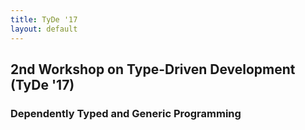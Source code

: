 ```yaml
---
title: TyDe '17
layout: default
---
```


## 2nd Workshop on Type-Driven Development (TyDe '17)

### Dependently Typed and Generic Programming
